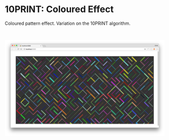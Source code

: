 # 10PRINT: Coloured Effect #

Coloured pattern effect. Variation on the 10PRINT algorithm.

</br>
<p align="center">
  <img src="images/screenShot.png"/>
</p>
